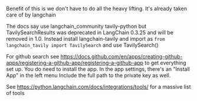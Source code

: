 Benefit of this is we don't have to do all the heavy lifting. It's already taken care of by langchain

The docs say use langchain_community tavily-python but TavilySearchResults was deprecated in 
LangChain 0.3.25 and will be removed in 1.0.
Instead install langchain-tavily and import as `from langchain_tavily import TavilySearch`
and use TavilySearch()


For github search see https://docs.github.com/en/apps/creating-github-apps/registering-a-github-app/registering-a-github-app to get everything set up.
You do need to install the app. In the app settings, there's an "Install App" in the left menu
Include the full path to the private key as well.

See https://python.langchain.com/docs/integrations/tools/ for a massive list of tools
